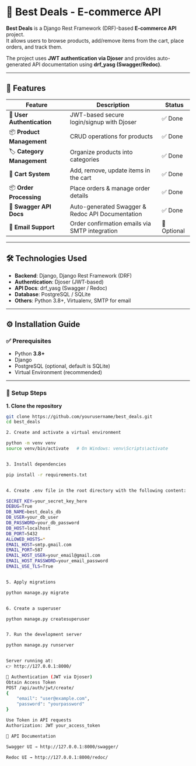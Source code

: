 # 🛒 Best Deals - E-commerce API  

**Best Deals** is a Django Rest Framework (DRF)-based **E-commerce API** project.  
It allows users to browse products, add/remove items from the cart, place orders, and track them.  

The project uses **JWT authentication via Djoser** and provides auto-generated API documentation using **drf_yasg (Swagger/Redoc)**.  

---

## 🚀 Features  

| Feature                  | Description                                                   | Status   |
|---------------------------|---------------------------------------------------------------|----------|
| 🔐 **User Authentication** | JWT-based secure login/signup with Djoser                   | ✅ Done  |
| 📦 **Product Management**  | CRUD operations for products                                | ✅ Done  |
| 🏷 **Category Management** | Organize products into categories                          | ✅ Done  |
| 🛒 **Cart System**         | Add, remove, update items in the cart                       | ✅ Done  |
| 📦 **Order Processing**    | Place orders & manage order details                         | ✅ Done  |
| 📑 **Swagger API Docs**    | Auto-generated Swagger & Redoc API Documentation            | ✅ Done  |
| 📧 **Email Support**       | Order confirmation emails via SMTP integration              | 🔄 Optional |

---

## 🛠 Technologies Used  

- **Backend**: Django, Django Rest Framework (DRF)  
- **Authentication**: Djoser (JWT-based)  
- **API Docs**: drf_yasg (Swagger / Redoc)  
- **Database**: PostgreSQL / SQLite  
- **Others**: Python 3.8+, Virtualenv, SMTP for email  

---

## ⚙️ Installation Guide  

### ✅ Prerequisites  
- Python **3.8+**  
- Django  
- PostgreSQL (optional, default is SQLite)  
- Virtual Environment (recommended)  

---

### 🔽 Setup Steps  

**1. Clone the repository**  
```bash
git clone https://github.com/yourusername/best_deals.git
cd best_deals

2. Create and activate a virtual environment

python -m venv venv
source venv/bin/activate   # On Windows: venv\Scripts\activate


3. Install dependencies

pip install -r requirements.txt


4. Create .env file in the root directory with the following content:

SECRET_KEY=your_secret_key_here
DEBUG=True
DB_NAME=best_deals_db
DB_USER=your_db_user
DB_PASSWORD=your_db_password
DB_HOST=localhost
DB_PORT=5432
ALLOWED_HOSTS=*
EMAIL_HOST=smtp.gmail.com
EMAIL_PORT=587
EMAIL_HOST_USER=your_email@gmail.com
EMAIL_HOST_PASSWORD=your_email_password
EMAIL_USE_TLS=True


5. Apply migrations

python manage.py migrate


6. Create a superuser

python manage.py createsuperuser


7. Run the development server

python manage.py runserver


Server running at:
👉 http://127.0.0.1:8000/

🔑 Authentication (JWT via Djoser)
Obtain Access Token
POST /api/auth/jwt/create/
{
    "email": "user@example.com",
    "password": "yourpassword"
}

Use Token in API requests
Authorization: JWT your_access_token

📑 API Documentation

Swagger UI → http://127.0.0.1:8000/swagger/

Redoc UI → http://127.0.0.1:8000/redoc/
